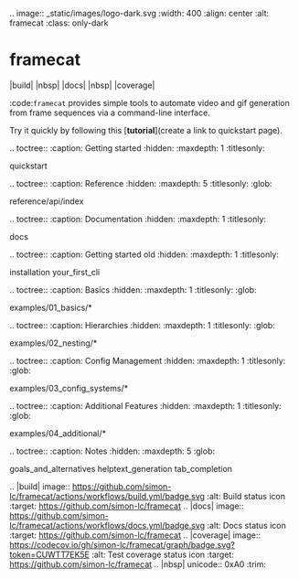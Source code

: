 .. image:: _static/images/logo-dark.svg
   :width: 400
   :align: center
   :alt: framecat
   :class: only-dark



# framecat

|build| |nbsp| |docs| |nbsp| |coverage|

:code:`framecat` provides simple tools to automate video and gif generation from frame sequences via a command-line interface.

Try it quickly by following this [**tutorial**](create a link to quickstart page).


<!-- prettier-ignore-start -->

.. toctree::
   :caption: Getting started
   :hidden:
   :maxdepth: 1
   :titlesonly:

   quickstart

.. toctree::
   :caption: Reference
   :hidden:
   :maxdepth: 5
   :titlesonly:
   :glob:

   reference/api/index


.. toctree::
   :caption: Documentation
   :hidden:
   :maxdepth: 1
   :titlesonly:

   docs



.. toctree::
   :caption: Getting started old
   :hidden:
   :maxdepth: 1
   :titlesonly:

   installation
   your_first_cli

.. toctree::
   :caption: Basics
   :hidden:
   :maxdepth: 1
   :titlesonly:
   :glob:

   examples/01_basics/*


.. toctree::
   :caption: Hierarchies
   :hidden:
   :maxdepth: 1
   :titlesonly:
   :glob:

   examples/02_nesting/*


.. toctree::
   :caption: Config Management
   :hidden:
   :maxdepth: 1
   :titlesonly:
   :glob:

   examples/03_config_systems/*


.. toctree::
   :caption: Additional Features
   :hidden:
   :maxdepth: 1
   :titlesonly:
   :glob:

   examples/04_additional/*


.. toctree::
   :caption: Notes
   :hidden:
   :maxdepth: 5
   :glob:

   goals_and_alternatives
   helptext_generation
   tab_completion






.. |build| image:: https://github.com/simon-lc/framecat/actions/workflows/build.yml/badge.svg
   :alt: Build status icon
   :target: https://github.com/simon-lc/framecat
.. |docs| image:: https://github.com/simon-lc/framecat/actions/workflows/docs.yml/badge.svg
   :alt: Docs status icon
   :target: https://github.com/simon-lc/framecat
.. |coverage| image:: https://codecov.io/gh/simon-lc/framecat/graph/badge.svg?token=CUWTT7EK5E
   :alt: Test coverage status icon
   :target: https://github.com/simon-lc/framecat
.. |nbsp| unicode:: 0xA0
   :trim:

<!-- prettier-ignore-end -->
